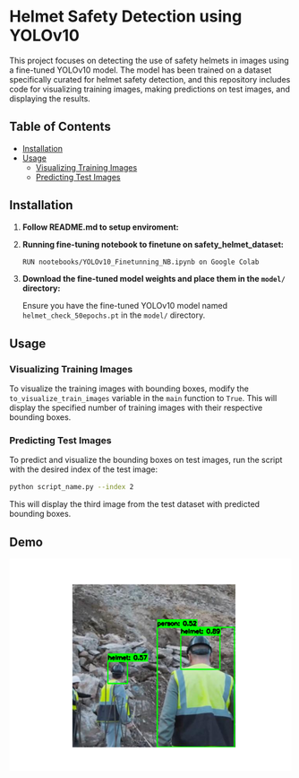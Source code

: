 # Helmet Safety Detection using YOLOv10

This project focuses on detecting the use of safety helmets in images using a fine-tuned YOLOv10 model. The model has been trained on a dataset specifically curated for helmet safety detection, and this repository includes code for visualizing training images, making predictions on test images, and displaying the results.

## Table of Contents

- [Installation](#installation)
- [Usage](#usage)
  - [Visualizing Training Images](#visualizing-training-images)
  - [Predicting Test Images](#predicting-test-images)

## Installation

1. **Follow README.md to setup enviroment:**

2. **Running fine-tuning notebook to finetune on safety_helmet_dataset:**

   ```sh
   RUN nootebooks/YOLOv10_Finetunning_NB.ipynb on Google Colab
   ```

3. **Download the fine-tuned model weights and place them in the `model/` directory:**

   Ensure you have the fine-tuned YOLOv10 model named `helmet_check_50epochs.pt` in the `model/` directory.

## Usage

### Visualizing Training Images

To visualize the training images with bounding boxes, modify the `to_visualize_train_images` variable in the `main` function to `True`. This will display the specified number of training images with their respective bounding boxes.

### Predicting Test Images

To predict and visualize the bounding boxes on test images, run the script with the desired index of the test image:

```sh
python script_name.py --index 2
```

This will display the third image from the test dataset with predicted bounding boxes.

## Demo

![Demo Image](images/helmet_safety_check_demo01.png)
